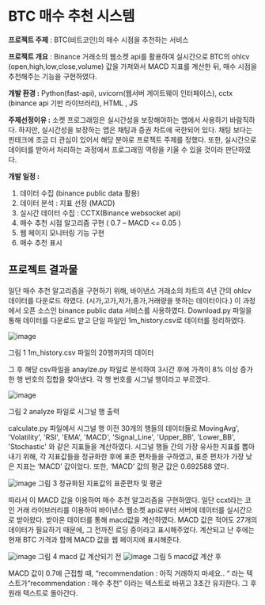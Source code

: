 # BTC 매수 추천 시스템


**프로젝트 주제** : BTC(비트코인)의 매수 시점을 추천하는 서비스


**프로젝트 개요** : Binance 거래소의 웹소켓 api를 활용하여 실시간으로 BTC의 ohlcv (open,high,low,close,volume) 값을 가져와서 MACD 지표를 계산한 뒤, 매수 시점을 추천해주는 기능을 구현하였다.



**개발 환경 :** Python(fast-api), uvicorn(웹서버 게이트웨이 인터페이스), cctx (binance api 기반 라이브러리), HTML , JS



**주제선정이유 :** 
소켓 프로그래밍은 실시간성을 보장해야하는 앱에서 사용하기 바람직하다. 하지만, 실시간성을 보장하는 앱은 채팅과 증권 차트에 국한되어 있다. 채팅 보다는 핀테크에 조금 더 관심이 있어서 해당 분야로 프로젝트 주제를 정했다. 또한, 실시간으로 데이터를 받아서 처리하는 과정에서 프로그래밍 역량을 키울 수 있을 것이라 판단하였다.



**개발 일정 :**
1. 데이터 수집 (binance public data 활용)
2. 데이터 분석 : 지표 선정 (MACD)
3. 실시간 데이터 수집 : CCTX(Binance websocket api)
4. 매수 추천 시점 알고리즘 구현 ( 0.7 – MACD <= 0.05 )
5. 웹 페이지 모니터링 기능 구현
6. 매수 추천 표시

## 프로젝트 결과물	

일단 매수 추천 알고리즘을 구현하기 위해, 바이낸스 거래소의 차트의 4년 간의 ohlcv 데이터를 다운로드 하였다. (시가,고가,저가,종가,거래량을 뜻하는 데이터이다.) 이 과정에서 오픈 소스인 binance public data 서비스를 사용하였다. Download.py 파일을 통해 데이터를 다운로드 받고 단일 파일인 1m_history.csv로 데이터를 정리하였다. 

![image](https://github.com/user-attachments/assets/8c630966-c7f4-4a8e-b662-2a82d9b2e902)

그림 1 1m_history.csv 파일의 20행까지의 데이터


그 후 해당 csv파일을 anaylze.py 파일로 분석하여 3시간 후에 가격이 8% 이상 증가한 행 번호의 집합을 찾아냈다. 각 행 번호를 시그널 행이라고 부르겠다.



![image](https://github.com/user-attachments/assets/6591f76e-1a9f-4f21-a0a5-475d5d382a87)

그림 2 analyze 파일로 시그널 행 출력

calculate.py 파일에서 시그널 행 이전 30개의 행들의 데이터들로 MovingAvg', 'Volatility', 'RSI', 'EMA', 'MACD', 'Signal_Line', 'Upper_BB', 'Lower_BB', 'Stochastic' 와 같은 지표들을 계산하였다.
시그널 행들 간의 가장 유사한 지표를 뽑아내기 위해, 각 지표값들을 정규화한 후에 표준 편차들을 구하였고, 표준 편차가 가장 낮은 지표는 ‘MACD’ 값이었다. 또한, ‘MACD’ 값의 평균 값은 0.692588 였다.


![image](https://github.com/user-attachments/assets/8f3fedc6-1798-4f36-809c-cbfdf9094d75)
그림 3 정규화된 지표값의 표준편차 및 평균

따라서 이 MACD 값을 이용하여 매수 추천 알고리즘을 구현하였다. 
일단 ccxt라는 코인 거래 라이브러리를 이용하여 바이낸스 웹소켓 api로부터 서버에 데이터를 실시간으로 받아왔다. 받아온 데이터를 통해 macd값을 계산하였다. MACD 값은 적어도 27개의 데이터가 필요하기 때문에, 그 전까진 로딩 중이라고 표시해주었다. 계산되고 난 후에는 현재 BTC 가격과 함께 MACD 값을 웹 페이지에 표시해준다. 


![image](https://github.com/user-attachments/assets/78ba88f9-08c6-4648-af6a-e8940a638d9c)
그림 4 macd 값 계산되기 전
![image](https://github.com/user-attachments/assets/f15ed888-05bb-45d4-ac50-07f7c9ca1531)
그림 5 macd값 계산 후

MACD 값이 0.7에 근접할 때, “recommendation : 아직 거래하지 마세요.. “ 라는 텍스트가“recommendation : 매수 추천” 이라는 텍스트로 바뀌고 3초간 유지한다. 그 후 원래 텍스트로 돌아간다. 




